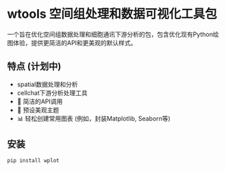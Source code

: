 # wtools 空间组处理和数据可视化工具包

一个旨在优化空间组数据处理和细胞通讯下游分析的包，包含优化现有Python绘图体验，提供更简洁的API和更美观的默认样式。

## 特点 (计划中)

* spatial数据处理和分析
* cellchat下游分析处理工具
* 🚀 简洁的API调用
* 🎨 预设美观主题
* 📊 轻松创建常用图表 (例如，封装Matplotlib, Seaborn等)


## 安装

```bash
pip install wplot
